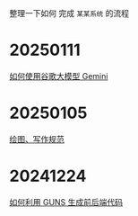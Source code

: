整理一下如何 完成 `某某系统` 的流程

# 20250111

[如何使用谷歌大模型 Gemini](daily_md/20250111.md)

# 20250105

[绘图、写作规范](daily_md/20250105.md)

# 20241224

[如何利用 GUNS 生成前后端代码](daily_md/20241224.md)

